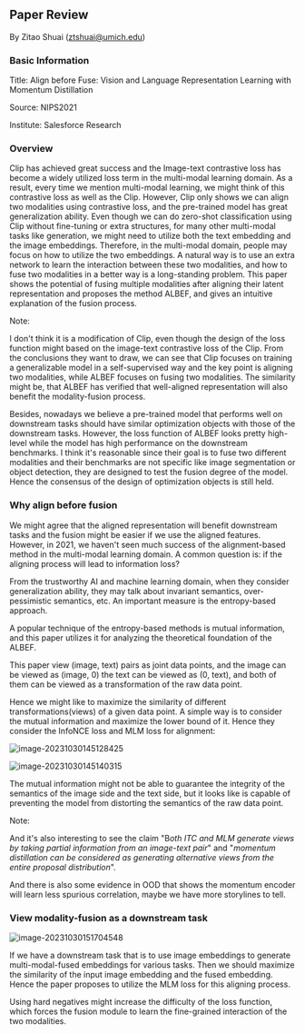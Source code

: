 ## Paper Review

By Zitao Shuai (ztshuai@umich.edu) 

### Basic Information

Title: Align before Fuse: Vision and Language Representation Learning with Momentum Distillation

Source: NIPS2021

Institute: Salesforce Research

### Overview

Clip has achieved great success and the Image-text contrastive loss has become a widely utilized loss term in the multi-modal learning domain. As a result, every time we mention multi-modal learning, we might think of this contrastive loss as well as the Clip. However, Clip only shows we can align two modalities using contrastive loss, and the pre-trained model has great generalization ability. Even though we can do zero-shot classification using Clip without fine-tuning or extra structures, for many other multi-modal tasks like generation, we might need to utilize both the text embedding and the image embeddings. Therefore, in the multi-modal domain, people may focus on how to utilize the two embeddings. A natural way is to use an extra network to learn the interaction between these two modalities, and how to fuse two modalities in a better way is a long-standing problem. This paper shows the potential of fusing multiple modalities after aligning their latent representation and proposes the method ALBEF, and gives an intuitive explanation of the fusion process. 

Note:

I don't think it is a modification of Clip, even though the design of the loss function might based on the image-text contrastive loss of the Clip. From the conclusions they want to draw, we can see that Clip focuses on training a generalizable model in a self-supervised way and the key point is aligning two modalities, while ALBEF focuses on fusing two modalities. The similarity might be, that ALBEF has verified that well-aligned representation will also benefit the modality-fusion process.

Besides, nowadays we believe a pre-trained model that performs well on downstream tasks should have similar optimization objects with those of the downstream tasks.  However, the loss function of ALBEF looks pretty high-level while the model has high performance on the downstream benchmarks. I think it's reasonable since their goal is to fuse two different modalities and their benchmarks are not specific like image segmentation or object detection, they are designed to test the fusion degree of the model. Hence the consensus of the design of optimization objects is still held.

### Why align before fusion

We might agree that the aligned representation will benefit downstream tasks and the fusion might be easier if we use the aligned features. However, in 2021, we haven't seen much success of the alignment-based method in the multi-modal learning domain. A common question is: if the aligning process will lead to information loss?

From the trustworthy AI and machine learning domain, when they consider generalization ability, they may talk about invariant semantics, over-pessimistic semantics, etc. An important measure is the entropy-based approach.

A popular technique of the entropy-based methods is mutual information, and this paper utilizes it for analyzing the theoretical foundation of the ALBEF.

This paper view (image, text) pairs as joint data points, and the image can be viewed as (image, 0) the text can be viewed as (0, text), and both of them can be viewed as a transformation of the raw data point. 

Hence we might like to maximize the similarity of different transformations(views) of a given data point. A simple way is to consider the mutual information and maximize the lower bound of it. Hence they consider the InfoNCE loss and MLM loss for alignment:

![image-20231030145128425](asset/image-20231030145128425.png)

![image-20231030145140315](asset/image-20231030145140315.png)

The mutual information might not be able to guarantee the integrity of the semantics of the image side and the text side, but it looks like is capable of preventing the model from distorting the semantics of the raw data point.

Note:

And it's also interesting to see the claim "B*oth ITC and MLM generate views by taking partial information from an image-text pair*" and "*momentum distillation can be considered as generating alternative views from the entire proposal distribution*".

And there is also some evidence in OOD that shows the momentum encoder will learn less spurious correlation, maybe we have more storylines to tell.

### View modality-fusion as a downstream task

![image-20231030151704548](asset/image-20231030151704548.png)

If we have a downstream task that is to use image embeddings to generate multi-modal-fused embeddings for various tasks. Then we should maximize the similarity of the input image embedding and the fused embedding. Hence the paper proposes to utilize the MLM loss for this aligning process.

Using hard negatives might increase the difficulty of the loss function, which forces the fusion module to learn the fine-grained interaction of the two modalities.
